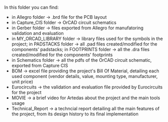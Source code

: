 In this folder you can find:

- in Allegro folder -> .brd file for the PCB layout
- in Capture_CIS folder ->  OrCAD circuit schematics
- in Gerber folder -> files exported from Allegro for manufatoring validation and evaluation
- in MY_ORCAD_LIBRARY folder -> library files used for the symbols in the project; in PADSTACKS folder -> all .pad files created/modified for the components' padstacks; in FOOTPRINTS folder -> all the .dra files created/modified for the components' footprints
- in Schematics folder -> all the pdfs of the OrCAD circuit schematic, exported from Capture CIS
- BOM -> excel file providing the project's Bill Of Material, detailing each used component (vendor details, value, mounting type, manufacturer, unit price)
- Eurocircuits -> the validation and evaluation file provided by Eurocircuits for the project
- MOVIE -> a brief video for Artedas about the project and the main tools usage
- Technical_Report -> a techncial report detailing all the main features of the project, from its design history to its final implementation